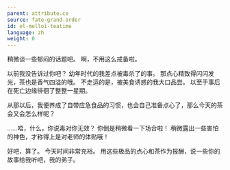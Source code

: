 ```yaml
---
parent: attribute.ce
source: fate-grand-order
id: el-melloi-teatime
language: zh
weight: 0
---
```


稍微谈一些郁闷的话题吧。
啊，不用这么戒备啦。

以前我没告诉过你吧？
幼年时代的我差点被毒杀了的事。
那点心精致得闪闪发光，茶也是香气四溢的哦。
不走运的是，被美食诱惑的我大口品尝。
以至于事后在死亡边缘徘徊了整整一星期。

从那以后，我便养成了自带应急食品的习惯，也会自己准备点心了，那么今天的茶会又会怎么样呢？

……唔，什么，你说毒对你无效？
你倒是稍微看一下场合啦！
稍微露出一些害怕的神色，才称得上是对老师的体贴哦！

好吧，算了。
今天时间非常充裕。
用这些极品的点心和茶作为报酬，说一些你的故事给我听吧，我的弟子。
